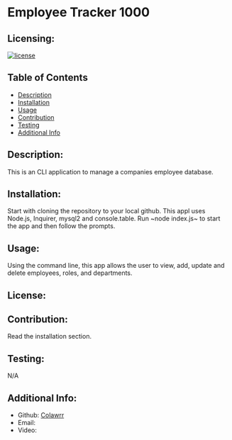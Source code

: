 # Employee Tracker 1000
  ## Licensing:
  [![license](https://img.shields.io/badge/license--blue)](https://shields.io)
  ## Table of Contents 
  - [Description](#description)
  - [Installation](#installation)
  - [Usage](#usage)
  - [Contribution](#contribution)
  - [Testing](#testing)
  - [Additional Info](#additional-info)
  ## Description:
  This is an CLI application to manage a companies employee database.
  ## Installation:
  Start with cloning the repository to your local github. This appl uses Node.js, Inquirer, mysql2 and console.table. Run ~node index.js~ to start the app and then follow the prompts.
  ## Usage:
  Using the command line, this app allows the user to view, add, update and delete employees, roles, and departments.
  ## License:
  
  ## Contribution:
  Read the installation section.
  ## Testing:
  N/A
  ## Additional Info:
  - Github: [Colawrr](https://github.com/Colawrr)
  - Email:  
  - Video: 